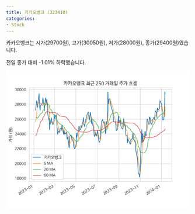 ```yaml
---
title: 카카오뱅크 (323410)
categories:
- Stock
---
```


카카오뱅크는 시가(29700원), 고가(30050원), 저가(28000원), 종가(29400원)였습니다.

전일 종가 대비 -1.01% 하락했습니다.

<!-- more -->

![323410](/assets/images/stock/323410.png)